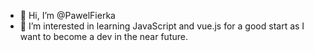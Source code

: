 - 👋 Hi, I’m @PawelFierka
- 👀 I’m interested in learning JavaScript and vue.js for a good start as I want to become a dev in the near future.

<!---
PawelFierka/PawelFierka is a ✨ special ✨ repository because its `README.md` (this file) appears on your GitHub profile.
You can click the Preview link to take a look at your changes.
--->
